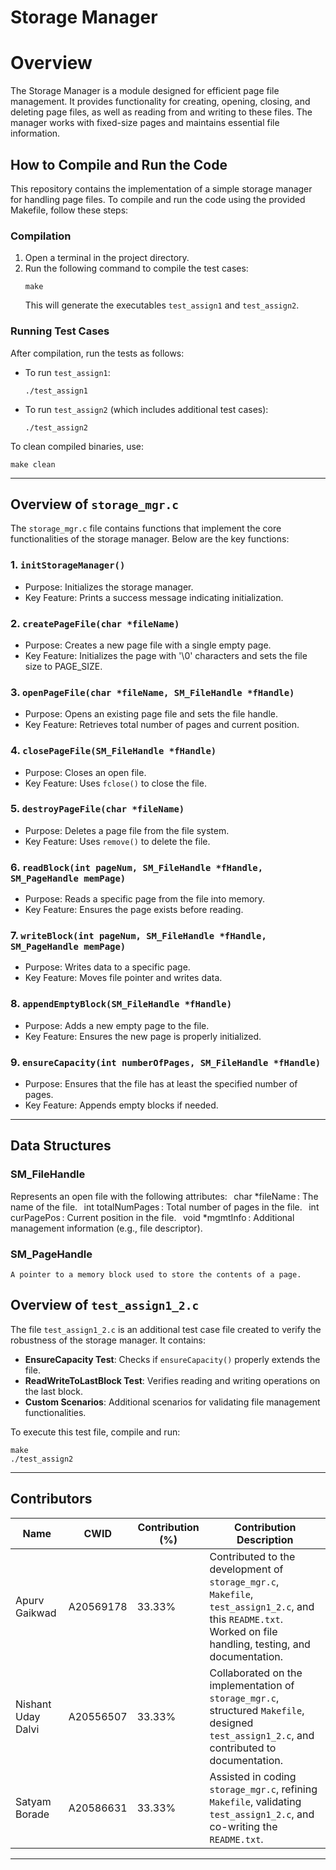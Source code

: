 # Storage Manager

# Overview
The Storage Manager is a module designed for efficient page file management. It provides functionality for creating, opening, closing, and deleting page files, as well as reading from and writing to these files. The manager works with fixed-size pages and maintains essential file information.

## How to Compile and Run the Code
This repository contains the implementation of a simple storage manager for handling page files. To compile and run the code using the provided Makefile, follow these steps:

### Compilation
1. Open a terminal in the project directory.
2. Run the following command to compile the test cases:
   ```
   make
   ```
   This will generate the executables `test_assign1` and `test_assign2`.

### Running Test Cases
After compilation, run the tests as follows:

- To run `test_assign1`:
  ```
  ./test_assign1
  ```
- To run `test_assign2` (which includes additional test cases):
  ```
  ./test_assign2
  ```

To clean compiled binaries, use:
```
make clean
```

---

## Overview of `storage_mgr.c`
The `storage_mgr.c` file contains functions that implement the core functionalities of the storage manager. Below are the key functions:

### 1. `initStorageManager()`
   - Purpose: Initializes the storage manager.
   - Key Feature: Prints a success message indicating initialization.

### 2. `createPageFile(char *fileName)`
   - Purpose: Creates a new page file with a single empty page.
   - Key Feature: Initializes the page with '\0' characters and sets the file size to PAGE_SIZE.

### 3. `openPageFile(char *fileName, SM_FileHandle *fHandle)`
   - Purpose: Opens an existing page file and sets the file handle.
   - Key Feature: Retrieves total number of pages and current position.

### 4. `closePageFile(SM_FileHandle *fHandle)`
   - Purpose: Closes an open file.
   - Key Feature: Uses `fclose()` to close the file.

### 5. `destroyPageFile(char *fileName)`
   - Purpose: Deletes a page file from the file system.
   - Key Feature: Uses `remove()` to delete the file.

### 6. `readBlock(int pageNum, SM_FileHandle *fHandle, SM_PageHandle memPage)`
   - Purpose: Reads a specific page from the file into memory.
   - Key Feature: Ensures the page exists before reading.

### 7. `writeBlock(int pageNum, SM_FileHandle *fHandle, SM_PageHandle memPage)`
   - Purpose: Writes data to a specific page.
   - Key Feature: Moves file pointer and writes data.

### 8. `appendEmptyBlock(SM_FileHandle *fHandle)`
   - Purpose: Adds a new empty page to the file.
   - Key Feature: Ensures the new page is properly initialized.

### 9. `ensureCapacity(int numberOfPages, SM_FileHandle *fHandle)`
   - Purpose: Ensures that the file has at least the specified number of pages.
   - Key Feature: Appends empty blocks if needed.

---
## Data Structures
### SM_FileHandle
   Represents an open file with the following attributes:
⁠   char *fileName ⁠: The name of the file.
⁠   int totalNumPages ⁠: Total number of pages in the file.
⁠   int curPagePos ⁠: Current position in the file.
⁠   void *mgmtInfo ⁠: Additional management information (e.g., file descriptor).

### SM_PageHandle
    A pointer to a memory block used to store the contents of a page.

## Overview of `test_assign1_2.c`
The file `test_assign1_2.c` is an additional test case file created to verify the robustness of the storage manager. It contains:

- **EnsureCapacity Test**: Checks if `ensureCapacity()` properly extends the file.
- **ReadWriteToLastBlock Test**: Verifies reading and writing operations on the last block.
- **Custom Scenarios**: Additional scenarios for validating file management functionalities.

To execute this test file, compile and run:
```
make
./test_assign2
```

---

## Contributors
| Name                 | CWID       | Contribution (%) | Contribution Description |
|----------------------|-----------|-----------------|--------------------------|
| Apurv Gaikwad       | A20569178  | 33.33%         | Contributed to the development of `storage_mgr.c`, `Makefile`, `test_assign1_2.c`, and this `README.txt`. Worked on file handling, testing, and documentation. |
| Nishant Uday Dalvi  | A20556507  | 33.33%         | Collaborated on the implementation of `storage_mgr.c`, structured `Makefile`, designed `test_assign1_2.c`, and contributed to documentation. |
| Satyam Borade       | A20586631  | 33.33%         | Assisted in coding `storage_mgr.c`, refining `Makefile`, validating `test_assign1_2.c`, and co-writing the `README.txt`. |

---

